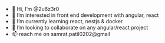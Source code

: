 - 👋 Hi, I’m @2u6z3r0
- 👀 I’m interested in front end development with angular, react
- 🌱 I’m currently learning react, nestjs & docker
- 💞️ I’m looking to collaborate on any angular/react project
- 📫 reach me on samrat.patil0202@gmail 

<!---
2u6z3r0/2u6z3r0 is a ✨ special ✨ repository because its `README.md` (this file) appears on your GitHub profile.
You can click the Preview link to take a look at your changes.
--->
